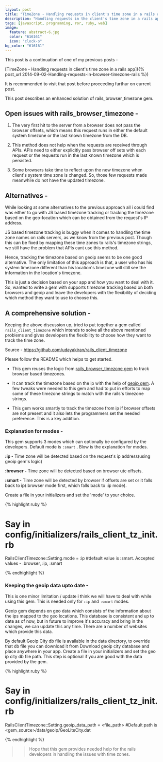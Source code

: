 ```yaml
---
layout: post
title: "TimeZone - Handling requests in client's time zone in a rails app"
description: "Handling requests in the client's time zone in a rails app, based on the request."
tags: [javascript, programming, ror, ruby, web]
image:
  feature: abstract-6.jpg
  color: "616161"
  icon: "clock-o"
bg_color: "616161"
---
```


This post is a continuation of one of my previous posts -

[TimeZone - Handling requests in client's time zone in a rails app]({% post_url 2014-09-02-Handling-requests-in-browser-timezone-rails %})

It is recommended to visit that post before proceeding furthur on current post.

This post describes an enhanced solution of rails_browser_timezone gem.

## Open issues with rails_browser_timezone -

1. The very first hit to the server from a browser does not pass the browser offsets, which means this request runs in either the default system timezone or the last known timezone from the DB.

2. This method does not help when the requests are received through APIs. APIs need to either explicitly pass browser off sets with each request or the requests run in the last known timezone which is persisted.

3. Some browsers take time to reflect upon the new timezone when client's system time zone is changed. So, those few requests made meanwhile do not have the updated timezone.

## Alternatives -

While looking at some alternatives to the previous approach all i could find was either to go with JS based timezone tracking or tracking the timezone based on the geo-location which can be obtained from the request's IP address.

JS based timezone tracking is buggy when it comes to handling the time zone names on rails servers, as we know from the previous post. Though this can be fixed by mapping these time zones to rails's timezone strings, we still have the problem that APIs cant use this method.

Hence, tracking the timezone based on geoip seems to be one good alternative. The only limitation of this approach is that, a user who has his system timezone different than his location's timezone will still see the information in the location's timezone.

This is just a decision based on your app and how you want to deal with it. So, wanted to write a gem with supports timezone tracking based on both browsers and geoip and leave the developers with the flexibility of deciding which method they want to use to choose this.

## A comprehensive solution -

Keeping the above discussion up, tried to put together a gem called `rails_client_timezone` which intends to solve all the above mentioned problems and gives developers the flexibility to choose how they want to track the time zone.

Source - <https://github.com/udayakiran/rails_client_timezone>

Please follow the README which helps to get started.

- This gem reuses the logic from [rails_browser_timezone gem](https://github.com/udayakiran/rails_browser_timezone) to track browser based timezones.

- It can track the timezone based on the ip with the help of [geoip gem](https://rubygems.org/gems/geoip/versions/1.6.1). A few tweaks were needed to this gem and had to put in efforts to map some of these timezone strings to match with the rails's timezone strings.

- This gem works smartly to track the timezone from ip if browser offsets are not present and it also lets the programmers set the needed preference. This is a key addition.

### Explanation for modes -

This gem supports 3 modes which can optionally be configured by the developers. Default mode is `:smart` .  Blow is the explanation for modes.

**:ip -** Time zone will be detected based on the request's ip address(using geoip gem's logic)

**:browser -** Time zone will be detected based on browser utc offsets.

**:smart -** Time zone will be detected by browser if offsets are set or it falls back to ip(:browser mode first, which falls back to :ip mode).


Create a file in your initializers and set the 'mode' to your choice.

{% highlight ruby %}

# Say in config/initializers/rails_client_tz_init.rb

RailsClientTimezone::Setting.mode = :ip
#default value is :smart. Accepted values - :browser, :ip, :smart

{% endhighlight %}

### Keeping the geoip data upto date -

This is one minor limitation / update i think we will have to deal with while using this gem. This is needed only for `:ip` and `:smart` modes.

Geoip gem depends on geo data which consists of the information about the ips mapped to the geo locations. This database is consistent and up to date as of now, but in future to improve it's accuracy and bring in the changes, we can update this any time. There are a number of websites which provide this data.

By default Geoip City db file is available in the data directory, to override that db file you can download it from Download geoip city database and place anywhere in your app. Create a file in your initializers and set the geo ip city db file path. This step is optional if you are good with the data provided by the gem.

{% highlight ruby %}

# Say in config/initializers/rails_client_tz_init.rb

RailsClientTimezone::Setting.geoip_data_path = <file_path>  #Default path is <gem_source>/data/geoip/GeoLiteCity.dat

{% endhighlight %}

>> Hope that this gem provides needed help for the rails developers in handling the issues with time zones.
